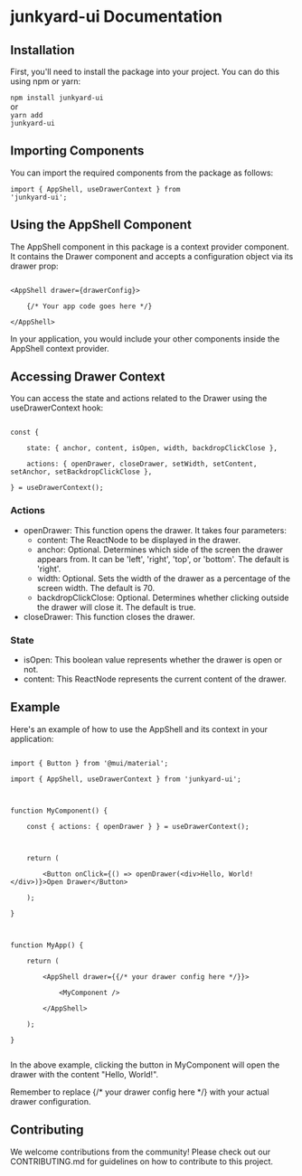 <h1>junkyard-ui Documentation</h1>

<h2>Installation</h2>

<p>First, you'll need to install the package into your project. You can do this using npm or yarn:</p>

<code>npm install junkyard-ui</code><br/>
or<br/>
<code>yarn add junkyard-ui</code>

<h2>Importing Components</h2>

<p>You can import the required components from the package as follows:</p>

<code>import { AppShell, useDrawerContext } from 'junkyard-ui';</code>

<h2>Using the AppShell Component</h2>

<p>The AppShell component in this package is a context provider component. It contains the Drawer component and accepts a configuration object via its drawer prop:</p>

<code>
&lt;AppShell drawer={drawerConfig}&gt;<br/>
    {/* Your app code goes here */}<br/>
&lt;/AppShell&gt;
</code>

<p>In your application, you would include your other components inside the AppShell context provider.</p>

<h2>Accessing Drawer Context</h2>

<p>You can access the state and actions related to the Drawer using the useDrawerContext hook:</p>

<code>
const {<br/>
    state: { anchor, content, isOpen, width, backdropClickClose },<br/>
    actions: { openDrawer, closeDrawer, setWidth, setContent, setAnchor, setBackdropClickClose },<br/>
} = useDrawerContext();
</code>

<h3>Actions</h3>

<ul>
  <li>openDrawer: This function opens the drawer. It takes four parameters:
    <ul>
      <li>content: The ReactNode to be displayed in the drawer.</li>
      <li>anchor: Optional. Determines which side of the screen the drawer appears from. It can be 'left', 'right', 'top', or 'bottom'. The default is 'right'.</li>
      <li>width: Optional. Sets the width of the drawer as a percentage of the screen width. The default is 70.</li>
      <li>backdropClickClose: Optional. Determines whether clicking outside the drawer will close it. The default is true.</li>
    </ul>
  </li>
  <li>closeDrawer: This function closes the drawer.</li>
</ul>

<h3>State</h3>

<ul>
  <li>isOpen: This boolean value represents whether the drawer is open or not.</li>
  <li>content: This ReactNode represents the current content of the drawer.</li>
</ul>

<h2>Example</h2>

<p>Here's an example of how to use the AppShell and its context in your application:</p>

<code>
import { Button } from '@mui/material';<br/>
import { AppShell, useDrawerContext } from 'junkyard-ui';<br/>
<br/>
function MyComponent() {<br/>
    const { actions: { openDrawer } } = useDrawerContext();<br/>
<br/>
    return (<br/>
        &lt;Button onClick={() => openDrawer(&lt;div&gt;Hello, World!&lt;/div&gt;)}&gt;Open Drawer&lt;/Button&gt;<br/>
    );<br/>
}<br/>
<br/>
function MyApp() {<br/>
    return (<br/>
        &lt;AppShell drawer={{/* your drawer config here */}}&gt;<br/>
            &lt;MyComponent /&gt;<br/>
        &lt;/AppShell&gt;<br/>
    );<br/>
}<br/>
</code>

<p>In the above example, clicking the button in MyComponent will open the drawer with the content "Hello, World!".</p>

<p>Remember to replace {/* your drawer config here */} with your actual drawer configuration.</p>

<h2>Contributing</h2>

<p>We welcome contributions from the community! Please check out our CONTRIBUTING.md for guidelines on how to contribute to this project.</p>
